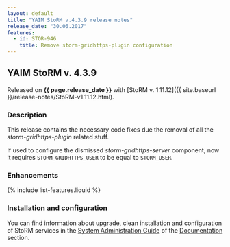 ```yaml
---
layout: default
title: "YAIM StoRM v.4.3.9 release notes"
release_date: "30.06.2017"
features:
  - id: STOR-946
    title: Remove storm-gridhttps-plugin configuration
---
```


## YAIM StoRM v. 4.3.9

Released on **{{ page.release_date }}** with [StoRM v. 1.11.12]({{ site.baseurl }}/release-notes/StoRM-v1.11.12.html).

### Description

This release contains the necessary code fixes due the removal of all the _storm-gridhttps-plugin_ related stuff.

If used to configure the dismissed _storm-gridhttps-server_ component, now it requires `STORM_GRIDHTTPS_USER` to be equal to `STORM_USER`.

### Enhancements

{% include list-features.liquid %}

### Installation and configuration

You can find information about upgrade, clean installation and configuration of StoRM services in the [System Administration Guide][storm-sysadmin-guide] of the [Documentation][storm-documentation] section.

[storm-documentation]: {{site.baseurl}}/documentation.html
[storm-sysadmin-guide]: {{site.baseurl}}/documentation/sysadmin-guide/1.11.12
